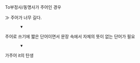 To부정사/동명사가 주어인 경우

 ≫ 주어가 너무 길다. 

           ▼ 
           
주어로 쓰기에 짧은 단어이면서
문장 속에서 자체의 뜻이 없는 단어가 필요

           ▼ 
           
가주어 it의 탄생
